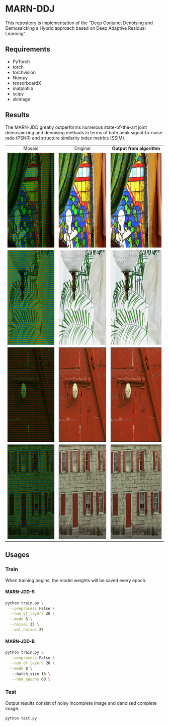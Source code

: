 # MARN-DDJ

This repository is implementation of the "Deep Conjunct Denoising and Demosaicking a Hybrid approach based on Deep Adaptive Residual Learning".

## Requirements
- PyTorch
- torch
- torchvision 
- Numpy
- tensorboardX 
- matplotlib
- scipy
- skimage


## Results

The MARN-JDD greatly outperforms numerous state-of-the-art joint demosaicking and denoising methods in terms of both peak signal-to-noise ratio (PSNR) and structure similarity index metrics (SSIM).

<table>
    <tr>
        <td><center>Mosaic</center></td>
         <td><center>Original</center></td>
        <td><center><b>Output from algorithm</b></center></td>
    </tr>
    <tr>
    	<td>
    		<center><img src="./testdata/1.tif_mosaic.png" height="300"></center>
    	</td>
    	<td>
    		<center><img src="./testdata/1.tif_original.png" height="300"></center>
    	</td>
        <td>
    		<center><img src="./testdata/1.tif_output.png" height="300"></center>
    	</td>
    </tr>
       <tr>
    	<td>
    		<center><img src="./testdata/4.tif_mosaic.png" height="300"></center>
    	</td>
    	<td>
    		<center><img src="./testdata/4.tif_original.png" height="300"></center>
    	</td>
        <td>
    		<center><img src="./testdata/4.tif_output.png" height="300"></center>
    	</td>
    </tr>
        <tr>
    	<td>
    		<center><img src="./testdata/kodim02.png_mosaic.png" height="300"></center>
    	</td>
    	<td>
    		<center><img src="./testdata/kodim02.png_original.png" height="300"></center>
    	</td>
        <td>
    		<center><img src="./testdata/kodim02.png_output.png" height="300"></center>
    	</td>
    </tr>
        <tr>
    	<td>
    		<center><img src="./testdata/kodim01.png_mosaic.png" height="300"></center>
    	</td>
    	<td>
    		<center><img src="./testdata/kodim01.png_original.png" height="300"></center>
    	</td>
        <td>
    		<center><img src="./testdata/kodim01.png_output.png" height="300"></center>
    	</td>
    </tr>
</table>

## Usages

### Train

When training begins, the model weights will be saved every epoch. <br />

#### MARN-JDD-S

```bash
python train.py \
  --preprocess False \
  --num_of_layers 20 \
  --mode S \
  --noiseL 25 \
  --val_noiseL 25  
```

#### MARN-JDD-B

```bash
python train.py \
  --preprocess False \
  --num_of_layers 20 \
  --mode B \             
   --batch_size 16 \
   --num_epochs 60 \  
```

### Test

Output results consist of noisy incomplete image and denoised complete image.

```bash
python test.py              
```
